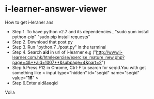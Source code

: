 i-learner-answer-viewer
=======================

How to get i-leraner ans

- Step 1. To have python v2.7 and its dependencies , "sudo yum install python-pip" "sudo pip install requests"
- Step 2. Download that post.py
- Step 3. Run "python.7 ./post.py" in the terminal
- Step 4. Search **aid** in url of i-learner e.g ("http://www.i-learner.com.hk/htmlexercise/exercise_mature_new.php?page=4&**aid=1007**&subpage=4&part=2")
- Step 5.Press F12 in Chrome, Ctrl-F to search for seqid.You with get something like < input type="hidden" id="seqid" name="seqid" value="**16**" >
- Step 6.Enter aid&seqid

Voila
